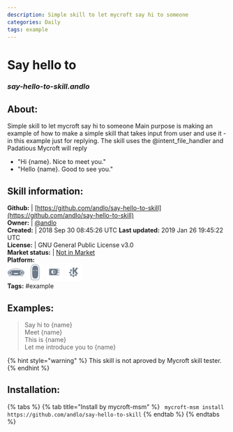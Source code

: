 ```yaml
--- 
description: Simple skill to let mycroft say hi to someone
categories: Daily   
tags: example   
---
```


# Say hello to  
### _say-hello-to-skill.andlo_  
## About:  
Simple skill to let mycroft say hi to someone
Main purpose is making an example of how to make a simple skill that takes input from user and use it  - in this example just for replying.
The skill uses the @intent_file_handler and Padatious
Mycroft will reply
- "Hi {name}. Nice to meet you."
- "Hello {name}. Good to see you."

## Skill information:  
**Github:** | [https://github.com/andlo/say-hello-to-skill](https://github.com/andlo/say-hello-to-skill)  
**Owner:** | [@andlo](https://github.com/andlo)  
**Created:** | 2018 Sep 30 08:45:26 UTC  **Last updated:** 2019 Jan 26 19:45:22 UTC  
**License:** | GNU General Public License v3.0  
**Market status:** | [Not in Market](https://market.mycroft.ai/skill/)  
**Platform:**  
 ![](../.gitbook/assets/mark-1-icon.png)  ![](../.gitbook/assets/mark-2-icon.png)  ![](../.gitbook/assets/picroft-icon.png)  ![](../.gitbook/assets/kde.png)   
**Tags:** \#example   
## Examples:  
> Say hi to {name}  
> Meet {name}  
> This is {name}  
> Let me introduce you to {name}  
  
{% hint style="warning" %}
This skill is not aproved by Mycroft skill tester.
{% endhint %}
    
## Installation:  
{% tabs %}
{% tab title="Install by mycroft-msm" %}
``` mycroft-msm install https://github.com/andlo/say-hello-to-skill```
{% endtab %}
  {% endtabs %}
  